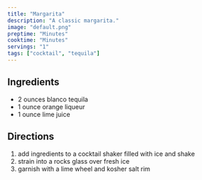 ```yaml
---
title: "Margarita"
description: "A classic margarita."
image: "default.png"
preptime: "Minutes"
cooktime: "Minutes"
servings: "1"
tags: ["cocktail", "tequila"]
---
```


## Ingredients
- 2 ounces blanco tequila
- 1 ounce orange liqueur
- 1 ounce lime juice

## Directions
1. add ingredients to a cocktail shaker filled with ice and shake
2. strain into a rocks glass over fresh ice
3. garnish with a lime wheel and kosher salt rim
